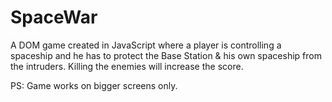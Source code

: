 # SpaceWar

A DOM game created in JavaScript where a player is controlling a spaceship and he has to protect the Base Station & his own spaceship from the intruders.
Killing the enemies will increase the score.

PS: Game works on bigger screens only.
